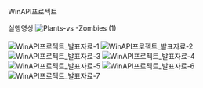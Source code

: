 WinAPI프로젝트

실행영상
![Plants-vs -Zombies (1)](https://github.com/ChoMinkyung/2DGameProject/assets/58170545/5196013d-79e5-432f-b99d-b206fe747532)
</br>
</br>
![WinAPI프로젝트_발표자료-1](https://github.com/ChoMinkyung/2DGameProject/assets/58170545/70011419-be5a-43df-9d15-5f52ff81b4c5)
![WinAPI프로젝트_발표자료-2](https://github.com/ChoMinkyung/2DGameProject/assets/58170545/043e3718-bf4c-4f87-b2d0-a257ee5edfea)
![WinAPI프로젝트_발표자료-3](https://github.com/ChoMinkyung/2DGameProject/assets/58170545/9cef7ab8-7c95-4bc4-938a-f35561a9de10)
![WinAPI프로젝트_발표자료-4](https://github.com/ChoMinkyung/2DGameProject/assets/58170545/113ffb30-e213-4dc1-a644-726a76427a52)
![WinAPI프로젝트_발표자료-5](https://github.com/ChoMinkyung/2DGameProject/assets/58170545/bf8e14a6-37f9-4b32-8975-1b6f017cd0d0)
![WinAPI프로젝트_발표자료-6](https://github.com/ChoMinkyung/2DGameProject/assets/58170545/c2c99f86-96e6-4673-8108-d178bb04aa43)
![WinAPI프로젝트_발표자료-7](https://github.com/ChoMinkyung/2DGameProject/assets/58170545/e6c4ee14-bdde-48e6-967b-68352372c021)
